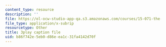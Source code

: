 ```yaml
---
content_type: resource
description: ''
file: https://ol-ocw-studio-app-qa.s3.amazonaws.com/courses/15-071-the-analytics-edge-spring-2017/b86f742e5eb0d86eea1c31fa4142d70f_L315IjxyUM.srt
file_type: application/x-subrip
resourcetype: Other
title: 3play caption file
uid: b86f742e-5eb0-d86e-ea1c-31fa4142d70f
---
```

